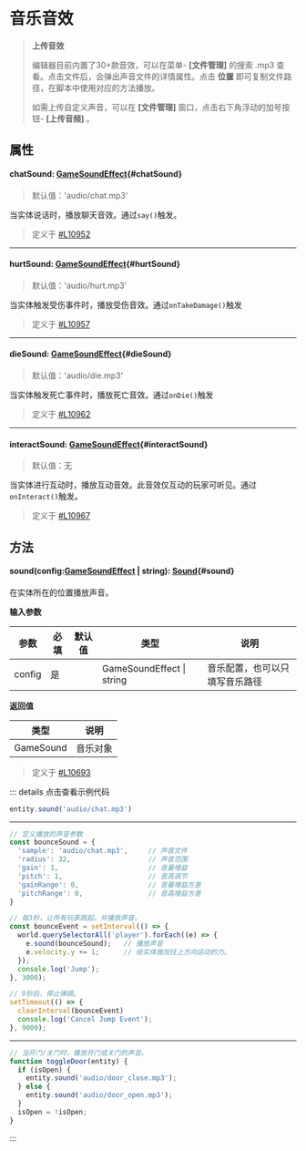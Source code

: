 <script setup>
import '/style.css'
</script>
# 音乐音效

> **上传音效**
>
> 编辑器目前内置了30+款音效，可以在菜单- **[文件管理]** 的搜索 .mp3 查看。点击文件后，会弹出声音文件的详情属性。点击 **位置** 即可复制文件路径，在脚本中使用对应的方法播放。
>
> 如需上传自定义声音，可以在 **[文件管理]** 窗口，点击右下角浮动的加号按钮- **[上传音频]** 。


## 属性

#### <font id="API" />chatSound<font id="Type">: [GameSoundEffect](/GameWorld/music#GameSoundEffect)</font>{#chatSound}
> 默认值：'audio/chat.mp3'

当实体说话时，播放聊天音效。通过`say()`触发。

> 定义于 [#L10952](https://github.com/box3lab/arena_dts/blob/main/GameAPI.d.ts#L10952)

---

#### <font id="API" />hurtSound<font id="Type">: [GameSoundEffect](/GameWorld/music#GameSoundEffect)</font>{#hurtSound}
> 默认值：'audio/hurt.mp3'

当实体触发受伤事件时，播放受伤音效。通过`onTakeDamage()`触发

> 定义于 [#L10957](https://github.com/box3lab/arena_dts/blob/main/GameAPI.d.ts#L10957)

---



#### <font id="API" />dieSound<font id="Type">: [GameSoundEffect](/GameWorld/music#GameSoundEffect)</font>{#dieSound}
> 默认值：'audio/die.mp3'

当实体触发死亡事件时，播放死亡音效。通过`onDie()`触发

> 定义于 [#L10962](https://github.com/box3lab/arena_dts/blob/main/GameAPI.d.ts#L10962)

---


#### <font id="API" />interactSound<font id="Type">: [GameSoundEffect](/GameWorld/music#GameSoundEffect)</font>{#interactSound}
> 默认值：无

当实体进行互动时，播放互动音效。此音效仅互动的玩家可听见。通过`onInteract()`触发。

> 定义于 [#L10967](https://github.com/box3lab/arena_dts/blob/main/GameAPI.d.ts#L10967)



## 方法

#### <font id="API" />sound(<font id="Type">config:[GameSoundEffect](/GameWorld/music#GameSoundEffect) | string</font>)<font id="Type">: [Sound](/Sound/)</font>{#sound}

在实体所在的位置播放声音。

**输入参数**

| **参数** | **必填** | **默认值** | **类型** | **说明** |
| --- | --- | --- | --- | --- |
| config | 是 | | GameSoundEffect &#124; string | 音乐配置，也可以只填写音乐路径 |

**返回值**

| **类型** | **说明** |
| --- | --- |
| GameSound | 音乐对象 |

> 定义于 [#L10693](https://github.com/box3lab/arena_dts/blob/main/GameAPI.d.ts#L10693)

::: details 点击查看示例代码
```javascript
entity.sound('audio/chat.mp3')
```
---
```javascript
// 定义播放的声音参数
const bounceSound = {
  'sample': 'audio/chat.mp3',     // 声音文件
  'radius': 32,                   // 声音范围
  'gain': 1,                      // 音量增益
  'pitch': 1,                     // 音高调节
  'gainRange': 0,                 // 音量增益方差
  'pitchRange': 0,                // 音高增益方差
}

// 每3秒，让所有玩家跳起。并播放声音。
const bounceEvent = setInterval(() => {
  world.querySelectorAll('player').forEach((e) => {
    e.sound(bounceSound);   // 播放声音
    e.velocity.y += 1;      // 给实体施加往上方向运动的力。
  });
  console.log('Jump');
}, 3000);

// 9秒后，停止弹跳。
setTimeout(() => {
  clearInterval(bounceEvent)
  console.log('Cancel Jump Event');
}, 9000);
```
---
```javascript
// 当开门/关门时，播放开门或关门的声音。
function toggleDoor(entity) {
  if (isOpen) {
    entity.sound('audio/door_close.mp3');
  } else {
    entity.sound('audio/door_open.mp3');
  }
  isOpen = !isOpen;
}
```
:::

